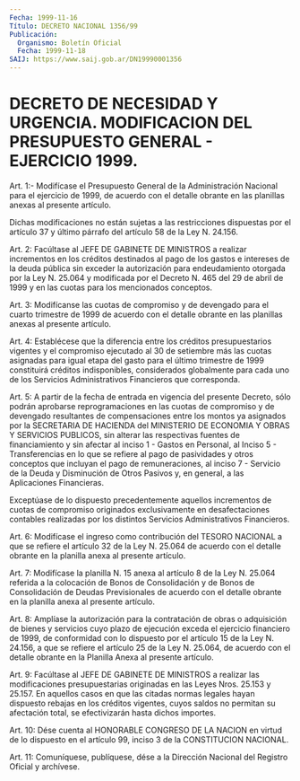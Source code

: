 ```yaml
---
Fecha: 1999-11-16
Título: DECRETO NACIONAL 1356/99
Publicación:
  Organismo: Boletín Oficial
  Fecha: 1999-11-18
SAIJ: https://www.saij.gob.ar/DN19990001356
---
```

# DECRETO DE NECESIDAD Y URGENCIA. MODIFICACION DEL PRESUPUESTO GENERAL - EJERCICIO 1999.

<a id="1"></a>
Art. 1:- Modifícase el Presupuesto General de la Administración Nacional  para el ejercicio de 1999, de acuerdo con el detalle obrante en las  planillas  anexas  al presente artículo.

Dichas   modificaciones  no  están  sujetas  a  las  restricciones dispuestas  por  el artículo 37 y último párrafo del artículo 58 de la Ley N. 24.156.

<a id="2"></a>
Art. 2: Facúltase  al  JEFE  DE  GABINETE  DE MINISTROS a realizar incrementos en los créditos destinados al pago  de  los  gastos  e intereses  de  la  deuda  pública  sin exceder la autorización para endeudamiento otorgada por la Ley N. 25.064  y modificada  por  el Decreto  N. 465  del  29  de abril de 1999 y en las cuotas para los mencionados conceptos.

<a id="3"></a>
Art. 3: Modifícanse las cuotas  de compromiso y de devengado para el cuarto trimestre de 1999 de acuerdo  con  el  detalle obrante en las planillas anexas al presente artículo.

<a id="4"></a>
Art.   4: Establécese  que  la  diferencia  entre  los  créditos presupuestarios  vigentes  y  el  compromiso  ejecutado  al  30 de setiembre  más las cuotas asignadas para igual etapa del gasto para el último trimestre  de  1999  constituirá créditos indisponibles, considerados globalmente para cada uno de los Servicios Administrativos Financieros que corresponda.

<a id="5"></a>
Art. 5: A partir de la fecha de  entrada en vigencia del presente Decreto, sólo podrán aprobarse reprogramaciones  en  las  cuotas de compromiso y de devengado resultantes de compensaciones entre  los montos ya asignados por la SECRETARIA DE HACIENDA del MINISTERIO DE ECONOMIA Y OBRAS Y SERVICIOS PUBLICOS, sin alterar las respectivas fuentes  de  financiamiento  y  sin afectar al inciso 1 - Gastos en Personal, al Inciso 5 - Transferencias en lo que se refiere al pago de  pasividades  y  otros  conceptos   que  incluyan  el  pago  de remuneraciones, al inciso 7 - Servicio de la Deuda y Disminución de Otros Pasivos y, en general, a las Aplicaciones Financieras.

Exceptúase de lo dispuesto precedentemente  aquellos incrementos de cuotas de compromiso originados exclusivamente  en  desafectaciones contables  realizadas  por los distintos Servicios Administrativos Financieros.

<a id="6"></a>
Art.  6: Modifícase el ingreso  como  contribución  del  TESORO NACIONAL a que  se  refiere  el  artículo 32 de la Ley N. 25.064 de acuerdo  con el detalle obrante en la planilla  anexa  al  presente artículo.

<a id="7"></a>
Art. 7: Modifícase la planilla N. 15 anexa al artículo 8 de la Ley N. 25.064 referida a la  colocación  de Bonos de Consolidación y de Bonos de Consolidación de Deudas Previsionales  de  acuerdo con el detalle    obrante  en  la  planilla  anexa  al  presente  artículo.

<a id="8"></a>
Art. 8: Amplíase  la autorización para la contratación de obras o adquisición de bienes  y  servicios cuyo plazo de ejecución exceda el ejercicio financiero de  1999,  de conformidad con lo dispuesto por el artículo 15 de la Ley N. 24.156, a que se refiere el artículo 25 de la Ley N. 25.064, de acuerdo con  el  detalle obrante  en la Planilla Anexa al presente artículo.

<a id="9"></a>
Art. 9: Facúltase al JEFE DE GABINETE DE MINISTROS a realizar las modificaciones presupuestarias originadas en las Leyes Nros. 25.153 y 25.157. En aquellos casos en que las citadas normas legales hayan dispuesto rebajas en los créditos vigentes, cuyos saldos no permitan su afectación total, se efectivizarán hasta dichos importes.

<a id="10"></a>
Art. 10: Dése cuenta al HONORABLE CONGRESO DE LA NACION en virtud de lo dispuesto en el artículo 99, inciso 3 de la CONSTITUCION NACIONAL.

<a id="11"></a>
Art. 11: Comuníquese,  publíquese,  dése  a la Dirección Nacional del Registro Oficial y archívese.